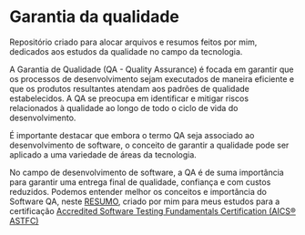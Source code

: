 # Garantia da qualidade

Repositório criado para alocar arquivos e resumos feitos por mim, dedicados aos estudos da qualidade no campo da tecnologia.

A Garantia de Qualidade (QA - Quality Assurance) é focada em garantir que os processos de desenvolvimento sejam executados de maneira eficiente e que os produtos resultantes atendam aos padrões de qualidade estabelecidos. A QA se preocupa em identificar e mitigar riscos relacionados à qualidade ao longo de todo o ciclo de vida do desenvolvimento.

É importante destacar que embora o termo QA seja associado ao desenvolvimento de software, o conceito de garantir a qualidade pode ser aplicado a uma variedade de áreas da tecnologia.

No campo de desenvolvimento de software, a QA é de suma importância para garantir uma entrega final de qualidade, confiança e com custos reduzidos. Podemos entender melhor os conceitos e importância do Software QA, neste [RESUMO](https://github.com/micvet/software-qa/blob/main/files/software-quality-assurance-fundamentos.MD), criado por mim para meus estudos para a certificação [Accredited Software Testing Fundamentals Certification (AICS® ASTFC)](https://github.com/micvet/software-qa/blob/main/files/Certificado%20-%20Accredited%20Software%20Testing%20Fundamentals%20Certification%20(AICS_ASTFC).pdf)





